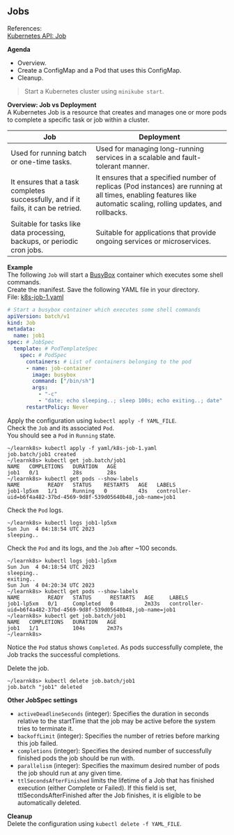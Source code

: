 ## Jobs

References:  
[Kubernetes API: Job](https://kubernetes.io/docs/reference/kubernetes-api/workload-resources/job-v1/)  

**Agenda**
* Overview.
* Create a ConfigMap and a Pod that uses this ConfigMap.
* Cleanup.

> Start a Kubernetes cluster using `minikube start`.

**Overview: Job vs Deployment**  
A Kubernetes Job is a resource that creates and manages one or more pods to complete a specific task or job within a cluster.

| Job | Deployment |
| --- | ---------- |
| Used for running batch or one-time tasks. | Used for managing long-running services in a scalable and fault-tolerant manner. |
| It ensures that a task completes successfully, and if it fails, it can be retried. | It ensures that a specified number of replicas (Pod instances) are running at all times, enabling features like automatic scaling, rolling updates, and rollbacks. |
| Suitable for tasks like data processing, backups, or periodic cron jobs. | Suitable for applications that provide ongoing services or microservices. |

**Example**  
The following `Job` will start a [BusyBox](https://hub.docker.com/_/busybox) container which executes some shell commands.  
Create the manifest. Save the following YAML file in your directory.  
File: [k8s-job-1.yaml](yaml/k8s-job-1.yaml)  

```yaml
# Start a busybox container which executes some shell commands
apiVersion: batch/v1
kind: Job
metadata:
  name: job1
spec: # JobSpec
  template: # PodTemplateSpec
    spec: # PodSpec
      containers: # List of containers belonging to the pod
      - name: job-container
        image: busybox
        command: ["/bin/sh"]
        args:
          - "-c"
          - "date; echo sleeping..; sleep 100s; echo exiting..; date"
      restartPolicy: Never
```

Apply the configuration using `kubectl apply -f YAML_FILE`.  
Check the `Job` and its associated `Pod`.  
You should see a `Pod` in `Running` state.
```console
~/learnk8s> kubectl apply -f yaml/k8s-job-1.yaml 
job.batch/job1 created
~/learnk8s> kubectl get job.batch/job1
NAME   COMPLETIONS   DURATION   AGE
job1   0/1           28s        28s
~/learnk8s> kubectl get pods --show-labels
NAME         READY   STATUS    RESTARTS   AGE   LABELS
job1-lp5xm   1/1     Running   0          43s   controller-uid=b6f4a482-37bd-4569-9d8f-539d05640b48,job-name=job1
```

Check the `Pod` logs.  
```console
~/learnk8s> kubectl logs job1-lp5xm
Sun Jun  4 04:18:54 UTC 2023
sleeping..
```

Check the `Pod` and its logs, and the `Job` after ~100 seconds.  

```console
~/learnk8s> kubectl logs job1-lp5xm
Sun Jun  4 04:18:54 UTC 2023
sleeping..
exiting..
Sun Jun  4 04:20:34 UTC 2023
~/learnk8s> kubectl get pods --show-labels
NAME         READY   STATUS      RESTARTS   AGE     LABELS
job1-lp5xm   0/1     Completed   0          2m33s   controller-uid=b6f4a482-37bd-4569-9d8f-539d05640b48,job-name=job1
~/learnk8s> kubectl get job.batch/job1
NAME   COMPLETIONS   DURATION   AGE
job1   1/1           104s       2m37s
~/learnk8s>
```

Notice the `Pod` status shows `Completed`. As pods successfully complete, the Job tracks the successful completions.  

Delete the job.  
```console
~/learnk8s> kubectl delete job.batch/job1
job.batch "job1" deleted
```

**Other JobSpec settings**  

* `activeDeadlineSeconds` (integer): Specifies the duration in seconds relative to the startTime that the job may be active before the system tries to terminate it.
* `backoffLimit` (integer): Specifies the number of retries before marking this job failed.
* `completions` (integer): Specifies the desired number of successfully finished pods the job should be run with.
* `parallelism` (integer): Specifies the maximum desired number of pods the job should run at any given time.
* `ttlSecondsAfterFinished` limits the lifetime of a Job that has finished execution (either Complete or Failed). If this field is set, ttlSecondsAfterFinished after the Job finishes, it is eligible to be automatically deleted.

**Cleanup**  
Delete the configuration using `kubectl delete -f YAML_FILE`.
